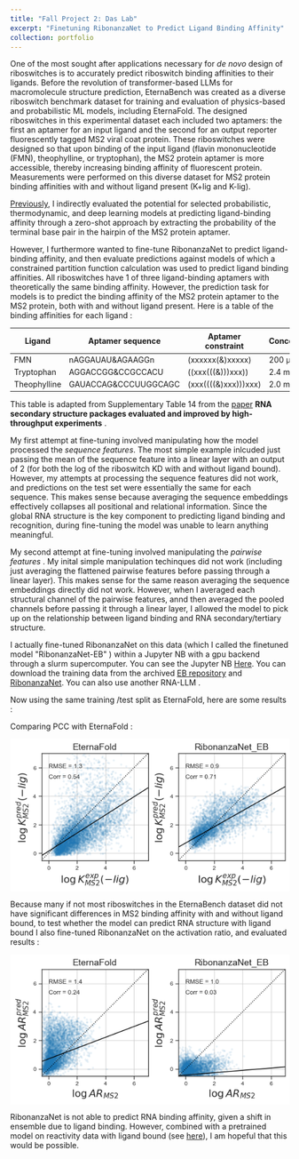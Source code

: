 ```yaml
---
title: "Fall Project 2: Das Lab"
excerpt: "Finetuning RibonanzaNet to Predict Ligand Binding Affinity"
collection: portfolio
---
```


One of the most sought after applications necessary for *de novo* design of riboswitches is to accurately predict riboswitch binding affinities to their ligands. Before the revolution of transformer-based LLMs for macromolecule structure prediction, EternaBench was created as a diverse riboswitch benchmark dataset for training and evaluation of physics-based and probabilistic ML models, including EternaFold. The designed riboswitches in this experimental dataset each included two aptamers: the first an aptamer for an input ligand and the second for an output reporter fluorescently tagged MS2 viral coat protein. These riboswitches were designed so that upon binding of the input ligand (flavin mononucleotide (FMN), theophylline, or tryptophan), the MS2 protein aptamer is more accessible, thereby increasing binding affinity of fluorescent protein. Measurements were performed on this diverse dataset for MS2 protein binding affinities with and without ligand present (K+lig and K-lig).  

[Previously](https://georgiagracetully.github.io/portfolio/project-4/), I indirectly evaluated the potential for selected probabilistic, thermodynamic, and deep learning models at predicting ligand-binding affinity through a zero-shot approach by extracting the probability of the terminal base pair in the hairpin of the MS2 protein aptamer. 

However, I furthermore wanted to fine-tune RibonanzaNet to predict ligand-binding affinity, and then evaluate predictions against models of which a constrained partition function calculation was used to predict ligand binding affinities. All riboswitches have 1 of three ligand-binding aptamers with theoretically the same binding affinity. However, the prediction task for models is to predict the binding affinity of the MS2 protein aptamer to the MS2 protein, both with and without ligand present. Here is a table of the binding affinities for each ligand : 


| Ligand       | Aptamer sequence         | Aptamer constraint            | Concentration  | K<sub>d</sub> (μM)|
|--------------|--------------------------|-------------------------------|----------------|-------------------|
| FMN          | nAGGAUAU&AGAAGGn         | (xxxxxx(&)xxxxx)              | 200 μM         | 2.2               |
| Tryptophan   | AGGACCGG&CCGCCACU        | ((xxx(((&)))xxx))             | 2.4 mM         | 1.3               |
| Theophylline | GAUACCAG&CCCUUGGCAGC     | (xxx((((&)xxx)))xxx)          | 2.0 mM         | 20                |



This table is adapted from Supplementary Table 14 from the [paper](https://www.nature.com/articles/s41592-022-01605-0#Sec36) **RNA secondary structure packages evaluated and improved by high-throughput experiments** . 

My first attempt at fine-tuning involved manipulating how the model processed the *sequence features*. The most simple example inlcuded just passing the mean of the sequence feature into a linear layer with an output of 2 (for both the log of the riboswitch KD with and without ligand bound). However, my attempts at processing the sequence features did not work, and predictions on the test set were essentially the same for each sequence. This makes sense because averaging the sequence embeddings effectively collapses all positional and relational information. Since the global RNA structure is the key component to predicting ligand binding and recognition, during fine-tuning the model was unable to learn anything meaningful. 

My second attempt at fine-tuning involved manipulating the *pairwise features* . My inital simple manipulation techinques did not work (including just averaging the flattened pairwise features before passing through a linear layer). This makes sense for the same reason averaging the sequence embeddings directly did not work. However, when I averaged each structural channel of the pairwise features, annd then averaged the pooled channels before passing it through a linear layer, I allowed the model to pick up on the relationship between ligand binding and RNA secondary/tertiary structure. 

I actually fine-tuned RibonanzaNet on this data (which I called the finetuned model "RibonanzaNet-EB" ) within a Jupyter NB with a gpu backend through a slurm supercomputer. You can see the Jupyter NB [Here](https://github.com/georgiagracetully/georgiagracetully.github.io/blob/master/notebooks/eb_data/RibonanzaNet_EB_RS_tuning.ipynb). You can download the training data from the archived [EB repository](https://github.com/eternagame/EternaBench/) and [RibonanzaNet](https://github.com/Shujun-He/RibonanzaNet). You can also use another RNA-LLM . 

Now using the same training /test split as EternaFold, here are some results : 

Comparing PCC with EternaFold : 

<div style="display: flex; justify-content: center; gap: 20px;">
  <img src="/images/Just_eternafold_and_rneteb_Kd-lig_Ribologic_FMN.png">
</div>
  

Because many if not most riboswitches in the EternaBench dataset did not have significant differences in MS2 binding affinity with and without ligand bound, to test whether the model can predict RNA structure with ligand bound I also fine-tuned RibonanzaNet on the activation ratio, and evaluated results : 

<div style="display: flex; justify-content: center; gap: 20px;">
  <img src="/images/Just_eternafold_and_rneteb_log_AR.png">
</div>
  
RibonanzaNet is not able to predict RNA binding affinity, given a shift in ensemble due to ligand binding. However, combined with a pretrained model on reactivity data with ligand bound (see [here](https://georgiagracetully.github.io/portfolio/project-5/)), I am hopeful that this would be possible. 
